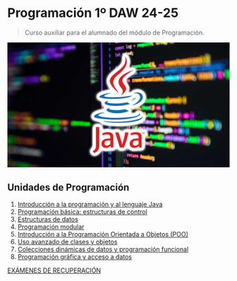 # Programación 1º DAW 24-25

> Curso auxiliar para el alumnado del módulo de Programación.

![img/app.png](img/curso-JAVA.jpg)

## Unidades de Programación
1.  [Introducción a la programación y al lenguaje Java](https://github.com/pbendom3/prog-1cfgs-daw/blob/main/ups/UP1/up1.md)
2.  [Programación básica: estructuras de control](https://github.com/pbendom3/prog-1cfgs-daw/blob/main/ups/UP2/up2.md)
3.  [Estructuras de datos](https://github.com/pbendom3/prog-1cfgs-daw/blob/main/ups/UP3/up3.md)
4.  [Programación modular]()
5.  [Introducción a la Programación Orientada a Objetos (POO)]()
6.  [Uso avanzado de clases y objetos]()
7.  [Colecciones dinámicas de datos y programación funcional]()
8.  [Programación gráfica y acceso a datos]()

[EXÁMENES DE RECUPERACIÓN](https://pbendom3.github.io/prog-1cfgs-daw/prueba/index.html)
